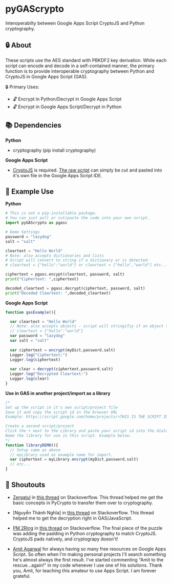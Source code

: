 # pyGAScrypto
Interoperabilty between Google Apps Script CryptoJS and Python cryptography.

## :lock: About
These scripts use the AES standard with PBKDF2 key derivation. While each script can encode and decode in a self-contained manner, the primary function is to provide interoperable cryptography between Python and CryptoJS in Google Apps Script (GAS).

:lock: Primary Uses:
- :unlock: Encrypt in Python/Decrypt in Google Apps Script
- :unlock: Encrypt in Google Apps Script/Decrypt in Python

## :books: Dependencies 
**Python**

- cryptography (pip install cryptography)

**Google Apps Script**
- [CryptoJS](https://github.com/brix/crypto-js) is required. [The raw script](https://cdnjs.cloudflare.com/ajax/libs/crypto-js/4.0.0/crypto-js.min.js) can simply be cut and pasted into it's own file in the Google Apps Script IDE.

## :eyes: Example Use
**Python**
```python
# This is not a pip-installable package. 
# You can just pull or cut/paste the code into your own script.
import pyGAScrypto as pgasc

# Demo Settings
password = "lazydog"
salt = "salt"

cleartext = "Hello World"
# Note: also accepts dictionaries and lists 
# Script will convert to string if a dictionary or is detected.
# cleartext = {"hello":"world"} or cleartext = ["hello","world"] etc...

ciphertext = pgasc.encypt(cleartext, password, salt)
print("Ciphertext: ",ciphertext)

decoded_cleartext = pgasc.decrypt(ciphertext, password, salt)
print("Decoded Cleartext: ",decoded_cleartext)


```
**Google Apps Script**
```javascript
function gasExample(){

  var cleartext = "Hello World"
  // Note: also accepts objects - script will stringifiy if an object type is detected.
  // cleartext = {"hello":"world"}
  var password = "lazydog"
  var salt = "salt"
  
  var ciphertext = encrypt(myDict,password,salt)
  Logger.log("Ciphertext:")
  Logger.log(ciphertext)
  
  var clear = decrypt(ciphertext,password,salt)
  Logger.log("Decrypted Cleartext:")
  Logger.log(clear)
}
```
**Use in GAS in another project/import as a library**
```javascript
/*
Set up the script in it's own script/project file
Save it and copy the script id in the browser URL
Example: https://script.google.com/home/projects/<THIS IS THE SCRIPT ID>/edit

Create a second script/project
Click the + next to the Library and paste your script id into the dialog box
Name the library for use in this script. Example below. 
*/
function libraryDEMO(){
  // Setup same as above
  // myLibrary used as example name for import.
  var ciphertext = myLibrary.encrypt(myDict,password,salt)
  // etc...
}
```
## :mega:  Shoutouts
- [Zergatul](https://stackoverflow.com/users/960055/zergatul) in [this thread](https://stackoverflow.com/questions/59488728/aes-encrypt-in-cryptojs-decrypt-in-pycrypto) on Stackoverflow. This thread helped me get the basic concepts in PyCrypto to transfer them over to cryptography. 

- [Nguyễn Thành Nghĩa] in [this thread](https://stackoverflow.com/questions/39311514/how-to-decrypt-aes-with-cryptojs) on Stackoverflow. This thread helped me to get the decryption right in GAS/JavaScript.

- [PM 2Ring](https://stackoverflow.com/users/4014959/pm-2ring) in [this thread](https://stackoverflow.com/questions/50062663/encryption-decryption-using-aes-cbc-pkcs7padding) on Stackoverflow. The final piece of the puzzle was adding the padding in Python cryptography to match CryptoJS. CryptoJS pads natively, and cryptograpy doesn't!

- [Amit Agarwal](https://www.labnol.org/about) for always having so many free resources on Google Apps Script. So often when I'm making personal projects I'll search something he's almost always the first result. I've started commenting "Amit to the rescue...again!" in my code whenever I use one of his solutions. Thank you, Amit, for teaching this amateur to use Apps Script. I am forever grateful. 
